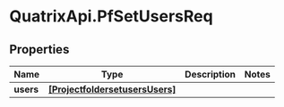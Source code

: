 # QuatrixApi.PfSetUsersReq

## Properties
Name | Type | Description | Notes
------------ | ------------- | ------------- | -------------
**users** | [**[ProjectfoldersetusersUsers]**](ProjectfoldersetusersUsers.md) |  | 


